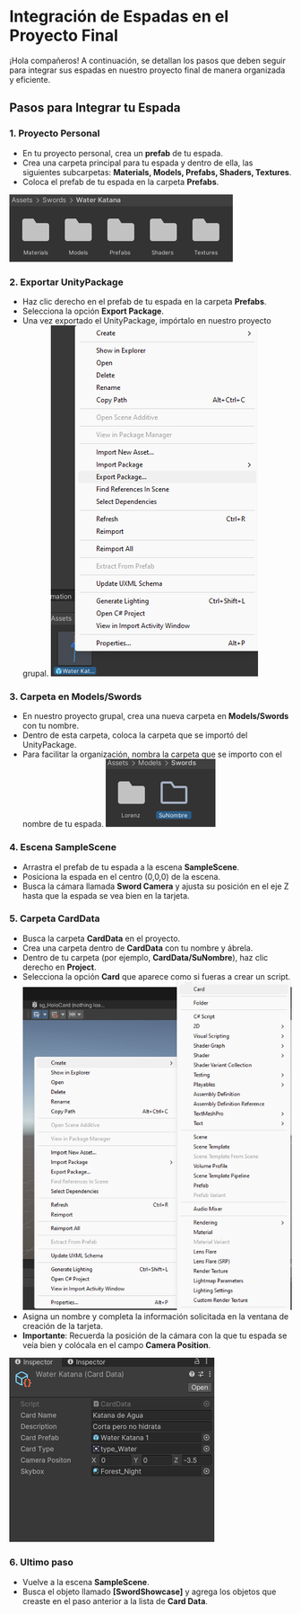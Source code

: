 # Integración de Espadas en el Proyecto Final

¡Hola compañeros! A continuación, se detallan los pasos que deben seguir para integrar sus espadas en nuestro proyecto final de manera organizada y eficiente.

## Pasos para Integrar tu Espada

### 1. Proyecto Personal
- En tu proyecto personal, crea un **prefab** de tu espada.
- Crea una carpeta principal para tu espada y dentro de ella, las siguientes subcarpetas: **Materials, Models, Prefabs, Shaders, Textures**.
- Coloca el prefab de tu espada en la carpeta **Prefabs**.

![image](readmeImages/File%20Order%20.png)

### 2. Exportar UnityPackage
- Haz clic derecho en el prefab de tu espada en la carpeta **Prefabs**.
- Selecciona la opción **Export Package**.
- Una vez exportado el UnityPackage, impórtalo en nuestro proyecto grupal.
![image](readmeImages/Export.png)

### 3. Carpeta en Models/Swords
- En nuestro proyecto grupal, crea una nueva carpeta en **Models/Swords** con tu nombre.
- Dentro de esta carpeta, coloca la carpeta que se importó del UnityPackage.
- Para facilitar la organización, nombra la carpeta que se importo con el nombre de tu espada.
![image](readmeImages/Carpeta%20con%20Su%20nombre.png)

### 4. Escena SampleScene
- Arrastra el prefab de tu espada a la escena **SampleScene**.
- Posiciona la espada en el centro (0,0,0) de la escena.
- Busca la cámara llamada **Sword Camera** y ajusta su posición en el eje Z hasta que la espada se vea bien en la tarjeta.

### 5. Carpeta CardData
- Busca la carpeta **CardData** en el proyecto.
- Crea una carpeta dentro de **CardData** con tu nombre y ábrela.
- Dentro de tu carpeta (por ejemplo, **CardData/SuNombre**), haz clic derecho en **Project**.
- Selecciona la opción **Card** que aparece como si fueras a crear un script.
![Image](readmeImages/Opcion%20Card.png)
- Asigna un nombre y completa la información solicitada en la ventana de creación de la tarjeta.
- **Importante**: Recuerda la posición de la cámara con la que tu espada se veía bien y colócala en el campo **Camera Position**.

![image](readmeImages/Card%20Data%20Info.png)

### 6. Ultimo paso
- Vuelve a la escena **SampleScene**.
- Busca el objeto llamado **[SwordShowcase]** y agrega los objetos que creaste en el paso anterior a la lista de **Card Data**.

